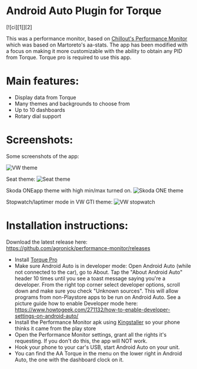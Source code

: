 # Android Auto Plugin for Torque

[![ci][1]][2]

This was a performance monitor, based on [Chillout's Performance Monitor](https://github.com/jilleb/mqb-pm) which was based on Martoreto's aa-stats.
The app has been modified with a focus on making it more customizable with the ability
to obtain any PID from Torque. Torque pro is required to use this app.

# Main features:
- Display data from Torque
- Many themes and backgrounds to choose from
- Up to 10 dashboards
- Rotary dial support

# Screenshots:
Some screenshots of the app:

![VW theme](https://user-images.githubusercontent.com/8352494/48626461-322c1380-e9b2-11e8-990a-b380c43f93e1.png)

Seat theme:
![Seat theme](https://camo.githubusercontent.com/c3043a363e40cac344c4f2cb4a943671205806d2/68747470733a2f2f692e696d6775722e636f6d2f56436a58474d582e706e67)

Skoda ONEapp theme with high min/max turned on.
![Skoda ONE theme](https://i.imgur.com/OfO3jpb.png)

Stopwatch/laptimer mode in VW GTI theme:
![VW stopwatch](https://i.imgur.com/0jm310L.png)


# Installation instructions:

Download the latest release here: https://github.com/agronick/performance-monitor/releases

- Install [Torque Pro](https://play.google.com/store/apps/details?id=org.prowl.torque&hl=en_US&gl=US)
- Make sure Android Auto is in developer mode: Open Android Auto (while not connected to the car), go to About. Tap the "About Android Auto" header 10 times until you see a toast message saying you're a developer. From the right top corner select developer options, scroll down and make sure you check "Unknown sources". This will allow programs from non-Playstore apps to be run on Android Auto. See a picture guide how to enable Developer mode here: https://www.howtogeek.com/271132/how-to-enable-developer-settings-on-android-auto/
- Install the Performance Monitor apk using [Kingstaller](https://github.com/fcaronte/KingInstaller/releases) so your phone thinks it came from the play store
- Open the Performance Monitor settings, grant all the rights it's requesting. If you don't do this, the app will NOT work.
- Hook your phone to your car's USB, start Android Auto on your unit.
- You can find the AA Torque in the menu on the lower right in Android Auto, the one with the dashboard clock on it.

